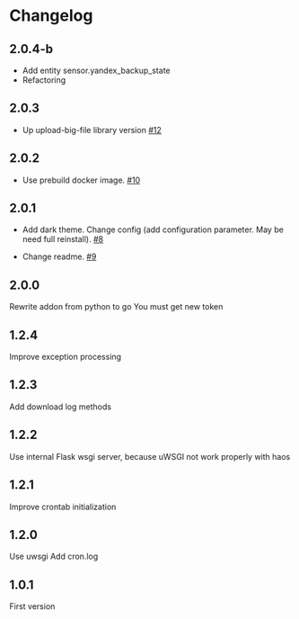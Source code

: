 # Changelog
## 2.0.4-b
- Add entity sensor.yandex_backup_state
- Refactoring

## 2.0.3
- Up upload-big-file library version [#12](https://github.com/maxifly/YaBackupAddon/issues/12)

## 2.0.2
- Use prebuild docker image. [#10](https://github.com/maxifly/YaBackupAddon/issues/10)

## 2.0.1
- Add dark theme. Change config (add configuration parameter. May be need full reinstall). [#8](https://github.com/maxifly/YaBackupAddon/issues/8)

- Change readme. [#9](https://github.com/maxifly/YaBackupAddon/issues/9) 
## 2.0.0
Rewrite addon from python to go
You must get new token
## 1.2.4
Improve exception processing
## 1.2.3
Add download log methods
## 1.2.2
Use internal Flask wsgi server, because uWSGI not work properly with haos
## 1.2.1
Improve crontab initialization
## 1.2.0
Use uwsgi
Add cron.log
## 1.0.1
First version
